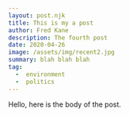 ```yaml
---
layout: post.njk
title: This is my a post
author: Fred Kane
description: The fourth post 
date: 2020-04-26
image: /assets/img/recent2.jpg
summary: blah blah blah
tag:
  -  environment
  -  politics
---
```

Hello, here is the body of the post.